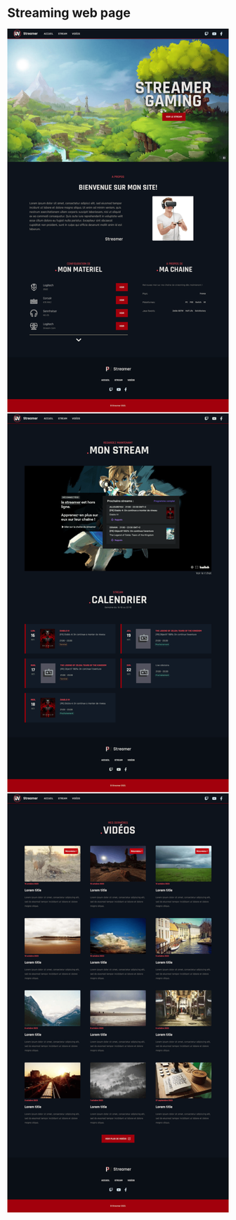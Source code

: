 # Streaming web page

![MarkExt](/screenshot-0.png)
![MarkExt](/screenshot-1.png)
![MarkExt](/screenshot-2.png)
